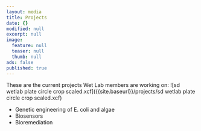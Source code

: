 ```yaml
---
layout: media
title: Projects
date: {}
modified: null
excerpt: null
image: 
  feature: null
  teaser: null
  thumb: null
ads: false
published: true
---
```


These are the current projects Wet Lab members are working on:
![sd wetlab plate circle crop scaled.xcf]({{site.baseurl}}/projects/sd wetlab plate circle crop scaled.xcf)

- Genetic engineering of E. coli and algae
- Biosensors
- Bioremediation


